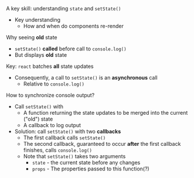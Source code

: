 A key skill: understanding `state` and `setState()`
- Key understanding
	- How and when do components re-render

Why seeing **old** state
- `setState()` **called** before call to `console.log()`
- But displays **old** state

Key: `react` batches **all** state updates
- Consequently, a call to `setState()` is an **asynchronous** call
	- Relative to `console.log()`

How to synchronize console output?
- Call `setState()` with
	- A function returning the state updates to be merged into the current ("old") state
	- A callback to log output
- Solution: call `setState()` with two **callbacks**
	- The first callback calls `setState()`
	- The second callback, guaranteed to occur **after** the first callback finishes, calls `console.log()`
	- Note that `setState()` takes two arguments
		- `state` - the current state before any changes
		- `props` - The properties passed to this function(?)